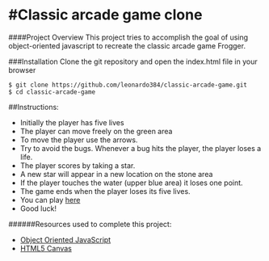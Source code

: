 #Classic arcade game clone
===============================

####Project Overview
This project tries to accomplish the goal of using object-oriented javascript to recreate the classic arcade game Frogger.

###Installation
Clone the git repository and open the index.html file in your browser
```
$ git clone https://github.com/leonardo384/classic-arcade-game.git
$ cd classic-arcade-game
```

##Instructions:
* Initially the player has five lives
* The player can move freely on the green area
* To move the player use the arrows.
* Try to avoid the bugs. Whenever a bug hits the player, the player loses a life.
* The player scores by taking a star.
* A new star will appear in a new location on the stone area
* If the player touches the water (upper blue area) it loses one point. 
* The game ends when the player loses its five lives.
* You can play [here](http://leonardomartinez.co/classic-arcade-game/)
* Good luck!

######Resources used to complete this project:
* [Object Oriented JavaScript](https://www.udacity.com/course/viewer#!/c-ud015)
* [HTML5 Canvas](https://www.udacity.com/course/viewer#!/c-ud292)